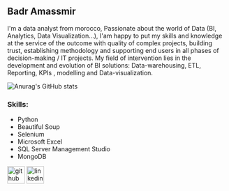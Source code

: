 ## Badr Amassmir
I'm a data analyst from morocco, Passionate about the world of Data (BI, Analytics, Data Visualization...), I'am happy to put my skills and knowledge at the service of the outcome with quality of complex projects, building trust, establishing methodology  and supporting end users in all phases of decision-making / IT projects.
My field of intervention lies in the development and evolution of BI solutions: Data-warehousing, ETL, Reporting, KPIs , modelling and Data-visualization.


![Anurag's GitHub stats](https://github-readme-stats.vercel.app/api?username=BadrAmassmir&show_icons=true&theme=tokyonight)

 ### Skills:

 * Python
 * Beautiful Soup 
 * Selenium 
 * Microsoft Excel  
 * SQL Server Management Studio  
 * MongoDB

 

[<img src='https://cdn.jsdelivr.net/npm/simple-icons@3.0.1/icons/github.svg' alt='github' height='40'>](https://github.com/BadrAmassmir )  [<img src='https://cdn.jsdelivr.net/npm/simple-icons@3.0.1/icons/linkedin.svg' alt='linkedin' height='40'>](https://www.linkedin.com/in/badr-amassmir-392baa20a/)  

  

